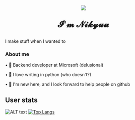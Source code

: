 <h1 align="center">
           <img src="https://i.ibb.co/Y7pJtPf/123.png" />
  
  𝓘'𝓶 𝓝𝓲𝓴𝔂𝓾𝓾
</h1>
<p>I make stuff when I wanted to</p>

<h3>About me</h3>
<p>• 💼 Backend developer at Microsoft (delusional)</p>
<p>• 💙 I love writing in python (who doesn't?)</p>
<p>• 🎉 I'm new here, and I look forward to help people on github</p>

<h2>User stats</h2>

![ALT text](https://github-readme-stats.vercel.app/api?username=nnikyuu&show_icons=true&theme=gruvbox) [![Top Langs](https://github-readme-stats.vercel.app/api/top-langs/?username=nnikyuu&theme=gruvbox)](https://github.com/anuraghazra/github-readme-stats)

